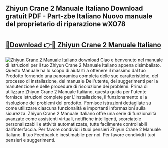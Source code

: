 ## Zhiyun Crane 2 Manuale Italiano Download gratuit PDF - Part-zbe Italiano Nuovo manuale del proprietario di riparazione wXO78

# <h2><a href="http://dfden4.blite.top/?on=Zhiyun+Crane+2+Manuale+Italiano">🔗Download 👉🔴 Zhiyun Crane 2 Manuale Italiano</a></h2>

[![Zhiyun Crane 2 Manuale Italiano download](https://i.imgur.com/lujVjoI.png)](http://dfden4.blite.top/?on=Zhiyun+Crane+2+Manuale+Italiano)
Ciao e benvenuto nel manuale di Istruzioni per il tuo Zhiyun Crane 2 Manuale Italiano appena disimballato. Questo Manuale ha lo scopo di aiutarti a ottenere il massimo dal tuo Prodotto fornendo una panoramica completa delle sue caratteristiche, del processo di installazione, del manuale Dell'utente, dei suggerimenti per la manutenzione e delle procedure di risoluzione dei problemi. Prima di utilizzare Zhiyun Crane 2 Manuale Italiano, questa guida per l'utente fornisce istruzioni complete per L'installazione, il funzionamento e la risoluzione dei problemi del prodotto. Fornisce istruzioni dettagliate su come utilizzare ciascuna funzionalità e importanti informazioni sulla sicurezza. Zhiyun Crane 2 Manuale Italiano offre una serie di funzionalità avanzate come assistenti virtuali, notifiche intelligenti, scorciatoie personalizzabili e attività automatizzate, tutte facilmente controllabili dall'interfaccia. Per favore condividi i tuoi pensieri Zhiyun Crane 2 Manuale Italiano. Il tuo Feedback è inestimabile per noi. Per favore condividi i tuoi pensieri e suggerimenti.
